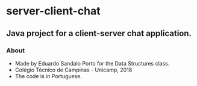 # server-client-chat
## Java project for a client-server chat application.

### About
  * Made by Eduardo Sandalo Porto for the Data Structures class.
  * Colégio Técnico de Campinas - Unicamp, 2018
  * The code is in Portuguese.
  
